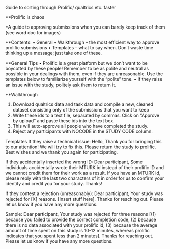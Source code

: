 Guide to sorting through Prolific/ qualtrics etc. faster

**Prolific is chaos

*A guide to approving submissions when you can barely keep track of them (see word doc for images)

**Contents:
•	General
•	Walkthrough – the most efficient way to approve prolific submissions
•	Templates – what to say when. Don’t waste time thinking up a message; just take one of these.

**General Tips
•	Prolific is a great platform but we don’t want to be boycotted by these people! Remember to be as polite and neutral as possible in your dealings with them, even if they are unreasonable. Use the templates below to familiarize yourself with the “polite” tone. 
•	If they raise an issue with the study, politely ask them to return it. 

**Walkthrough
1.	Download qualtrics data and task data and compile a new, cleaned dataset consisting only of the submissions that you want to keep
2.	Write these ids to a text file, separated by commas. Click on “Approve by upload” and paste these ids into the text box. 
3.	This will auto-approve all people who have completed the study. 
4.	Reject any participants with NOCODE in the STUDY CODE column. 

Templates
If they raise a technical issue:
Hello,
Thank you for bringing this to our attention! We will try to fix this. Please return the study to prolific. Best wishes and we thank you again for participating. 

If they accidentally inserted the wrong ID:
Dear participant,
Some individuals accidentally wrote their MTURK id instead of their prolific ID and we cannot credit them for their work as a result. If you have an MTURK id, please reply with the last two characters of it in order for us to confirm your identity and credit you for your study.
Thanks!

If they contest a rejection (unreasonably):
Dear participant, 
Your study was rejected for [X] reasons. [Insert stuff here]. 
Thanks for reaching out. Please let us know if you have any more questions.

Sample:
Dear participant, 
Your study was rejected for three reasons [(1) because you failed to provide the correct completion code, (2) because there is no data associated with your prolific id, (3) because the average amount of time spent on this study is 10-12 minutes, whereas prolific indicates that you spent less than 2 minutes]. 
Thanks for reaching out. Please let us know if you have any more questions.

